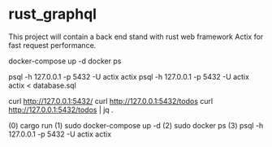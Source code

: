 # rust_graphql

This project will contain a back end stand with rust web framework Actix for fast request performance. 


docker-compose up -d
docker ps 

psql -h 127.0.0.1 -p 5432 -U actix actix 
psql -h 127.0.0.1 -p 5432 -U actix actix < database.sql

curl http://127.0.0.1:5432/
curl http://127.0.0.1:5432/todos
curl http://127.0.0.1:5432/todos | jq .

(0) cargo run
(1) sudo docker-compose up -d
(2) sudo docker ps 
(3) psql -h 127.0.0.1 -p 5432 -U actix actix
